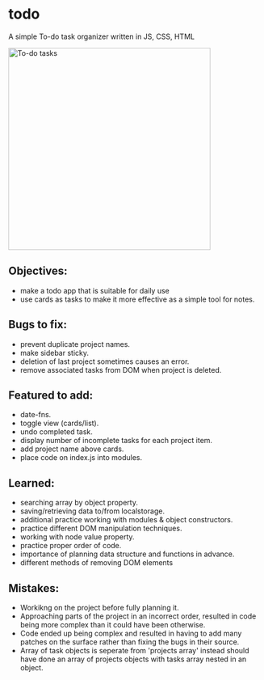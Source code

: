 # todo
A simple To-do task organizer written in JS, CSS, HTML

<img src=https://user-images.githubusercontent.com/88045655/158007652-db7c83fd-ffa7-4dbd-b980-aa94bc5bb0e8.JPG alt="To-do tasks" width="400">

## Objectives:
- make a todo app that is suitable for daily use
- use cards as tasks to make it more effective as a simple tool for notes.

## Bugs to fix:
- prevent duplicate project names.
- make sidebar sticky.
- deletion of last project sometimes causes an error.
- remove associated tasks from DOM when project is deleted.

## Featured to add:
- date-fns.
- toggle view (cards/list).
- undo completed task.
- display number of incomplete tasks for each project item.
- add project name above cards.
- place code on index.js into modules.

## Learned: 
- searching array by object property.
- saving/retrieving data to/from localstorage.
- additional practice working with modules & object constructors.
- practice different DOM manipulation techniques.
- working with node value property.
- practice proper order of code.
- importance of planning data structure and functions in advance.
- different methods of removing DOM elements

## Mistakes:
- Workikng on the project before fully planning it.
- Approaching parts of the project in an incorrect order, resulted in code being more complex than it could have been otherwise.
- Code ended up being complex and resulted in having to add many patches on the surface rather than fixing the bugs in their source.
- Array of task objects is seperate from 'projects array' instead should have done an array of projects objects with tasks array nested in an object.
